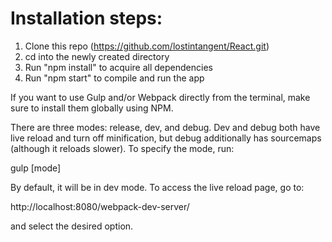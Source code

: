 # Installation steps:
1. Clone this repo (https://github.com/lostintangent/React.git)
2. cd into the newly created directory
3. Run "npm install" to acquire all dependencies
4. Run "npm start" to compile and run the app

If you want to use Gulp and/or Webpack directly from the terminal, make sure to install them globally using NPM.

There are three modes: release, dev, and debug. Dev and debug both have live reload and turn off minification, but debug additionally has sourcemaps (although it reloads slower). To specify the mode, run:

gulp [mode]

By default, it will be in dev mode. To access the live reload page, go to:

http://localhost:8080/webpack-dev-server/

and select the desired option.

